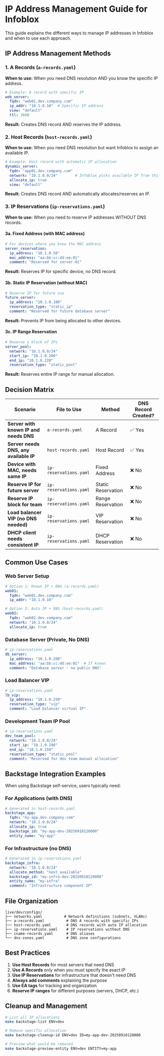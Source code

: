 # IP Address Management Guide for Infoblox

This guide explains the different ways to manage IP addresses in Infoblox and when to use each approach.

## IP Address Management Methods

### 1. **A Records** (`a-records.yaml`)
**When to use:** When you need DNS resolution AND you know the specific IP address.
```yaml
# Example: A record with specific IP
web_server:
  fqdn: "web01.dev.company.com"
  ip_addr: "10.1.0.10"  # Specific IP address
  view: "default"
  ttl: 3600
```
**Result:** Creates DNS record AND reserves the IP address.

### 2. **Host Records** (`host-records.yaml`)
**When to use:** When you need DNS resolution but want Infoblox to assign an available IP.
```yaml
# Example: Host record with automatic IP allocation
dynamic_server:
  fqdn: "app01.dev.company.com"
  network: "10.1.0.0/24"        # Infoblox picks available IP from this network
  allocate_ip: true
  view: "default"
```
**Result:** Creates DNS record AND automatically allocates/reserves an IP.

### 3. **IP Reservations** (`ip-reservations.yaml`)
**When to use:** When you need to reserve IP addresses WITHOUT DNS records.

#### 3a. Fixed Address (with MAC address)
```yaml
# For devices where you know the MAC address
server_reservation:
  ip_address: "10.1.0.50"
  mac_address: "aa:bb:cc:dd:ee:01"
  comment: "Reserved for server-01"
```
**Result:** Reserves IP for specific device, no DNS record.

#### 3b. Static IP Reservation (without MAC)
```yaml
# Reserve IP for future use
future_server:
  ip_address: "10.1.0.100"
  reservation_type: "static_ip"
  comment: "Reserved for future database server"
```
**Result:** Prevents IP from being allocated to other devices.

#### 3c. IP Range Reservation
```yaml
# Reserve a block of IPs
server_pool:
  network: "10.1.0.0/24"
  start_ip: "10.1.0.200"
  end_ip: "10.1.0.220"
  reservation_type: "static_pool"
```
**Result:** Reserves entire IP range for manual allocation.

## Decision Matrix

| Scenario | File to Use | Method | DNS Record Created? |
|----------|-------------|--------|---------------------|
| **Server with known IP and needs DNS** | `a-records.yaml` | A Record | ✅ Yes |
| **Server needs DNS, any available IP** | `host-records.yaml` | Host Record | ✅ Yes |
| **Device with MAC, needs same IP** | `ip-reservations.yaml` | Fixed Address | ❌ No |
| **Reserve IP for future server** | `ip-reservations.yaml` | Static Reservation | ❌ No |
| **Reserve IP block for team** | `ip-reservations.yaml` | Range Reservation | ❌ No |
| **Load balancer VIP (no DNS needed)** | `ip-reservations.yaml` | VIP Reservation | ❌ No |
| **DHCP client needs consistent IP** | `ip-reservations.yaml` | DHCP Reservation | ❌ No |

## Common Use Cases

### Web Server Setup
```yaml
# Option 1: Known IP + DNS (a-records.yaml)
web01:
  fqdn: "web01.dev.company.com"
  ip_addr: "10.1.0.10"

# Option 2: Auto IP + DNS (host-records.yaml)  
web02:
  fqdn: "web02.dev.company.com"
  network: "10.1.0.0/24"
  allocate_ip: true
```

### Database Server (Private, No DNS)
```yaml
# ip-reservations.yaml
db_server:
  ip_address: "10.1.0.200"
  mac_address: "aa:bb:cc:dd:ee:01"  # If known
  comment: "Database server - no public DNS"
```

### Load Balancer VIP
```yaml
# ip-reservations.yaml
lb_vip:
  ip_address: "10.1.0.250"
  reservation_type: "vip"
  comment: "Load balancer virtual IP"
```

### Development Team IP Pool
```yaml
# ip-reservations.yaml
dev_team_pool:
  network: "10.1.0.0/24"
  start_ip: "10.1.0.100" 
  end_ip: "10.1.0.150"
  reservation_type: "static_pool"
  comment: "Reserved for dev team manual allocation"
```

## Backstage Integration Examples

When using Backstage self-service, users typically need:

### For Applications (with DNS)
```yaml
# Generated in host-records.yaml
backstage_app:
  fqdn: "my-app.dev.company.com"
  network: "10.1.0.0/24"
  allocate_ip: true
  backstage_id: "my-app-dev-20250910120000"
  entity_name: "my-app"
```

### For Infrastructure (no DNS)
```yaml
# Generated in ip-reservations.yaml  
backstage_infra:
  network: "10.1.0.0/24"
  allocate_method: "next_available"
  backstage_id: "my-infra-dev-20250910120000"
  entity_name: "my-infra"
  comment: "Infrastructure component IP"
```

## File Organization

```
live/dev/configs/
├── networks.yaml          # Network definitions (subnets, VLANs)
├── a-records.yaml          # DNS A records with specific IPs
├── host-records.yaml       # DNS records with auto IP allocation
├── ip-reservations.yaml    # IP reservations without DNS
├── cname-records.yaml      # DNS aliases
└── dns-zones.yaml          # DNS zone configurations
```

## Best Practices

1. **Use Host Records** for most servers that need DNS
2. **Use A Records** only when you must specify the exact IP
3. **Use IP Reservations** for infrastructure that doesn't need DNS
4. **Always add comments** explaining the purpose
5. **Use EA tags** for tracking and organization
6. **Reserve IP ranges** for different purposes (servers, DHCP, etc.)

## Cleanup and Management

```bash
# List all IP allocations
make backstage-list ENV=dev

# Remove specific allocation
make backstage-cleanup-id ENV=dev ID=my-app-dev-20250910120000

# Preview what would be removed
make backstage-preview-entity ENV=dev ENTITY=my-app
```
